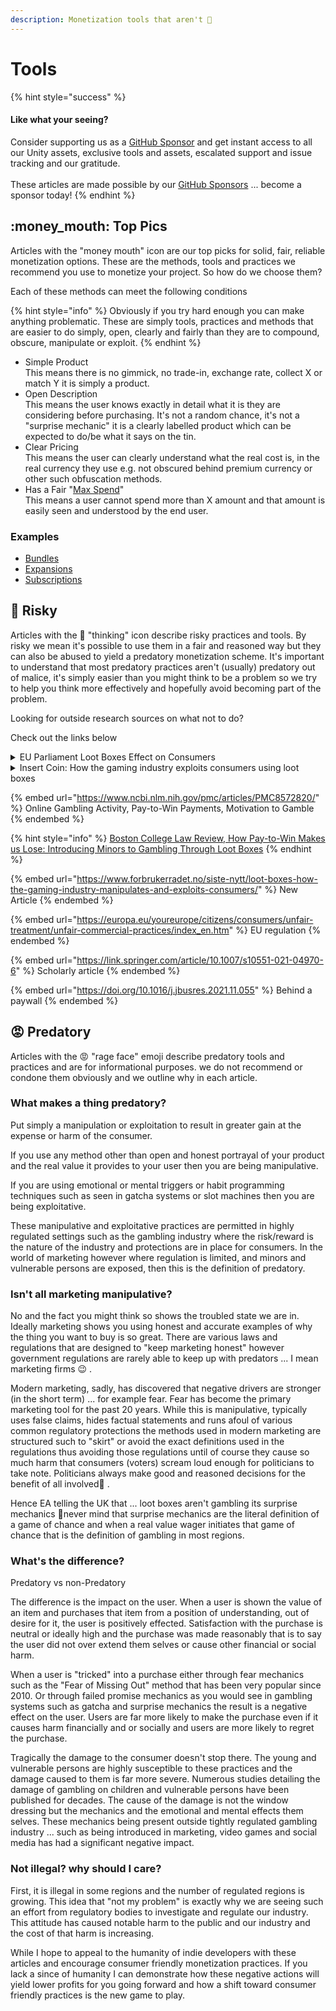 ```yaml
---
description: Monetization tools that aren't 💩
---
```


# Tools

{% hint style="success" %}
#### Like what your seeing?

Consider supporting us as a [GitHub Sponsor](../../../../become-a-sponsor/) and get instant access to all our Unity assets, exclusive tools and assets, escalated support and issue tracking and our gratitude.\
\
These articles are made possible by our [GitHub Sponsors](https://github.com/sponsors/heathen-engineering) ... become a sponsor today!
{% endhint %}

## :money\_mouth: Top Pics

Articles with the "money mouth" icon are our top picks for solid, fair, reliable monetization options. These are the methods, tools and practices we recommend you use to monetize your project. So how do we choose them?

Each of these methods can meet the following conditions

{% hint style="info" %}
Obviously if you try hard enough you can make anything problematic. These are simply tools, practices and methods that are easier to do simply, open, clearly and fairly than they are to compound, obscure, manipulate or exploit.
{% endhint %}

* Simple Product\
  This means there is no gimmick, no trade-in, exchange rate, collect X or match Y it is simply a product.
* Open Description\
  This means the user knows exactly in detail what it is they are considering before purchasing. It's not a random chance, it's not a "surprise mechanic" it is a clearly labelled product which can be expected to do/be what it says on the tin.
* Clear Pricing\
  This means the user can clearly understand what the real cost is, in the real currency they use e.g. not obscured behind premium currency or other such obfuscation methods.
* Has a Fair "[Max Spend](no-spend-cap.md#max-spend)" \
  This means a user cannot spend more than X amount and that amount is easily seen and understood by the end user.

### Examples

* [Bundles](bundles.md)
* [Expansions](expansions.md)
* [Subscriptions](subscription.md)

## :thinking: Risky

Articles with the :thinking: "thinking" icon describe risky practices and tools. By risky we mean it's possible to use them in a fair and reasoned way but they can also be abused to yield a predatory monetization scheme. It's important to understand that most predatory practices aren't (usually) predatory out of malice, it's simply easier than you might think to be a problem so we try to help you think more effectively and hopefully avoid becoming part of the problem.

Looking for outside research sources on what not to do?

Check out the links below&#x20;

<details>

<summary>EU Parliament Loot Boxes Effect on Consumers</summary>

[https://www.europarl.europa.eu/RegData/etudes/STUD/2020/652727/IPOL\_STU(2020)652727\_EN.pdf](https://www.europarl.europa.eu/RegData/etudes/STUD/2020/652727/IPOL\_STU\(2020\)652727\_EN.pdf)

</details>

<details>

<summary>Insert Coin: How the gaming industry exploits consumers using loot boxes</summary>

[https://fil.forbrukerradet.no/wp-content/uploads/2022/05/2022-05-31-insert-coin-publish.pdf](https://fil.forbrukerradet.no/wp-content/uploads/2022/05/2022-05-31-insert-coin-publish.pdf)

</details>

{% embed url="https://www.ncbi.nlm.nih.gov/pmc/articles/PMC8572820/" %}
Online Gambling Activity, Pay-to-Win Payments, Motivation to Gamble&#x20;
{% endembed %}

{% hint style="info" %}
[Boston College Law Review, How Pay-to-Win Makes us Lose: Introducing Minors to Gambling Through Loot Boxes](https://lawdigitalcommons.bc.edu/cgi/viewcontent.cgi?article=3873\&context=bclr)
{% endhint %}

{% embed url="https://www.forbrukerradet.no/siste-nytt/loot-boxes-how-the-gaming-industry-manipulates-and-exploits-consumers/" %}
New Article
{% endembed %}

{% embed url="https://europa.eu/youreurope/citizens/consumers/unfair-treatment/unfair-commercial-practices/index_en.htm" %}
EU regulation
{% endembed %}

{% embed url="https://link.springer.com/article/10.1007/s10551-021-04970-6" %}
Scholarly article
{% endembed %}

{% embed url="https://doi.org/10.1016/j.jbusres.2021.11.055" %}
Behind a paywall
{% endembed %}

## :rage: Predatory

Articles with the :rage: "rage face" emoji describe predatory tools and practices and are for informational purposes. we do not recommend or condone them obviously and we outline why in each article.

### What makes a thing predatory?

Put simply a manipulation or exploitation to result in greater gain at the expense or harm of the consumer.&#x20;

If you use any method other than open and honest portrayal of your product and the real value it provides to your user then you are being manipulative.&#x20;

If you are using emotional or mental triggers or habit programming techniques such as seen in gatcha systems or slot machines then you are being exploitative.

These manipulative and exploitative practices are permitted in highly regulated settings such as the gambling industry where the risk/reward is the nature of the industry and protections are in place for consumers. In the world of marketing however where regulation is limited, and minors and vulnerable persons are exposed, then this is the definition of predatory.

### Isn't all marketing manipulative?

No and the fact you might think so shows the troubled state we are in. Ideally marketing shows you using honest and accurate examples of why the thing you want to buy is so great. There are various laws and regulations that are designed to "keep marketing honest" however government regulations are rarely able to keep up with predators ... I mean marketing firms 😉 .&#x20;

Modern marketing, sadly, has discovered that negative drivers are stronger (in the short term) ... for example fear. Fear has become the primary marketing tool for the past 20 years. While this is manipulative, typically uses false claims, hides factual statements and runs afoul of various common regulatory protections the methods used in modern marketing are structured such to "skirt" or avoid the exact definitions used in the regulations thus avoiding those regulations until of course they cause so much harm that consumers (voters) scream loud enough for politicians to take note. Politicians always make good and reasoned decisions for the benefit of all involved🤣 . &#x20;

Hence EA telling the UK that ... loot boxes aren't gambling its surprise mechanics 🤪never mind that surprise mechanics are the literal definition of a game of chance and when a real value wager initiates that game of chance that is the definition of gambling in most regions.

### What's the difference?

Predatory vs non-Predatory

The difference is the impact on the user. When a user is shown the value of an item and purchases that item from a position of understanding, out of desire for it, the user is positively effected. Satisfaction with the purchase is neutral or ideally high and the purchase was made reasonably that is to say the user did not over extend them selves or cause other financial or social harm.

When a user is "tricked" into a purchase either through fear mechanics such as the "Fear of Missing Out" method that has been very popular since 2010. Or through failed promise mechanics as you would see in gambling systems such as gatcha and surprise mechanics the result is a negative effect on the user. Users are far more likely to make the purchase even if it causes harm financially and or socially and users are more likely to regret the purchase.

Tragically the damage to the consumer doesn't stop there. The young and vulnerable persons are highly susceptible to these practices and the damage caused to them is far more severe. Numerous studies detailing the damage of gambling on children and vulnerable persons have been published for decades. The cause of the damage is not the window dressing but the mechanics and the emotional and mental effects them selves. These mechanics being present outside tightly regulated gambling industry ... such as being introduced in marketing, video games and social media has had a significant negative impact.

### Not illegal? why should I care?

First, it is illegal in some regions and the number of regulated regions is growing. This idea that "not my problem" is exactly why we are seeing such an effort from regulatory bodies to investigate and regulate our industry. This attitude has caused notable harm to the public and our industry and the cost of that harm is increasing.

While I hope to appeal to the humanity of indie developers with these articles and encourage consumer friendly monetization practices. If you lack a since of humanity I can demonstrate how these negative actions will yield lower profits for you going forward and how a shift toward consumer friendly practices is the new game to play.
